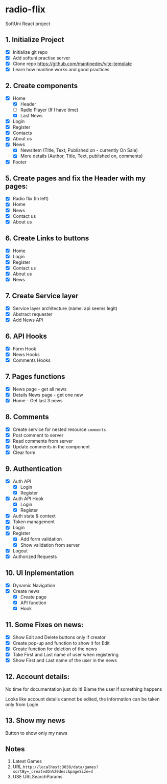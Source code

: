# radio-flix

SoftUni React project

## 1. Initialize Project

- [x] Initialize git repo
- [x] Add softuni practise server
- [x] Clone repo https://github.com/mantinedev/vite-template
- [x] Learn how mantine works and good practices

## 2. Create components

- [x] Home
  - [x] Header
  - [ ] Radio Player (If I have time)
  - [x] Last News
- [x] Login
- [x] Register
- [x] Contacts
- [x] About us
- [x] News
  - [x] NewsItem (Title, Text, Published on - currently On Sale)
  - [x] More details (Author, Title, Text, published on, comments)
- [x] Footer

## 5. Create pages and fix the Header with my pages:

- [x] Radio flix (In left)
- [x] Home
- [x] News
- [x] Contact us
- [x] About us

## 6. Create Links to buttons

- [x] Home
- [x] Login
- [x] Register
- [x] Contact us
- [x] About us
- [x] News

## 7. Create Service layer

- [x] Service layer architecture (name: api seems legit)
- [x] Abstract requester
- [x] Add News API

## 6. API Hooks

- [x] Form Hook
- [x] News Hooks
- [x] Comments Hooks

## 7. Pages functions

- [x] News page - get all news
- [x] Details News page - get one new
- [x] Home - Get last 3 news

## 8. Comments

- [x] Create service for nested resource `comments`
- [x] Post comment to server
- [x] Read comments from server
- [x] Update comments in the component
- [x] Clear form

## 9. Authentication

- [x] Auth API
  - [x] Login
  - [x] Register
- [x] Auth API Hook
  - [x] Login
  - [x] Register
- [x] Auth state & context
- [x] Token management
- [x] Login
- [x] Register
  - [x] Add form validation
  - [x] Show validation from server
- [x] Logout
- [x] Authorized Requests

## 10. UI Inplementation

- [x] Dynamic Navigation
- [x] Create news
  - [x] Create page
  - [x] API function
  - [x] Hook

## 11. Some Fixes on news:
- [x] Show Edit and Delete buttons only if creator
- [x] Create pop-up and function to show it for Edit
- [x] Create function for deletion of the news
- [x] Take First and Last name of user when registering
- [x] Show First and Last name of the user in the news

## 12. Account details:
No time for documentation just do it! Blame the user if something happens

Looks like account details cannot be edited, the information can be taken only from Login

## 13. Show my news
Button to show only my news

## Notes
1. Latest Games
2. URL `http://localhost:3030/data/games?sortBy=_createdOn%20desc&pageSize=3`
 3. USE URLSearchParams